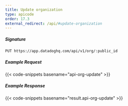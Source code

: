 ```yaml
---
title: Update organization
type: apicode
order: 17.3
external_redirect: /api/#update-organization
---
```


##### Signature
`PUT https://app.datadoghq.com/api/v1/org/:public_id`
##### Example Request
{{< code-snippets basename="api-org-update" >}}
##### Example Response
{{< code-snippets basename="result.api-org-update" >}}
